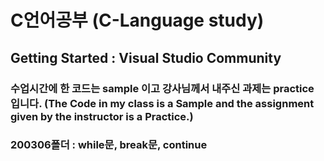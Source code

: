 # C언어공부 (C-Language study)
## Getting Started : Visual Studio Community 
### 수업시간에 한 코드는 sample 이고 강사님께서 내주신 과제는 practice 입니다. (The Code in my class is a Sample and the assignment given by the instructor is a Practice.)

### 200306폴더 : while문, break문, continue
